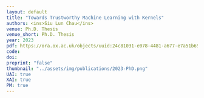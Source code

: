 ```yaml
---
layout: default
title: "Towards Trustworthy Machine Learning with Kernels"
authors: <ins>Siu Lun Chau</ins>
venue: Ph.D. Thesis
venue_short: Ph.D. Thesis
year: 2023
pdf: https://ora.ox.ac.uk/objects/uuid:24c81031-e078-4481-a677-e7a51b659bfc
code: 
doi:
preprint: "false"
thumbnail: "../assets/img/publications/2023-PhD.png"
UAI: true
XAI: true
PM: true
---
```

